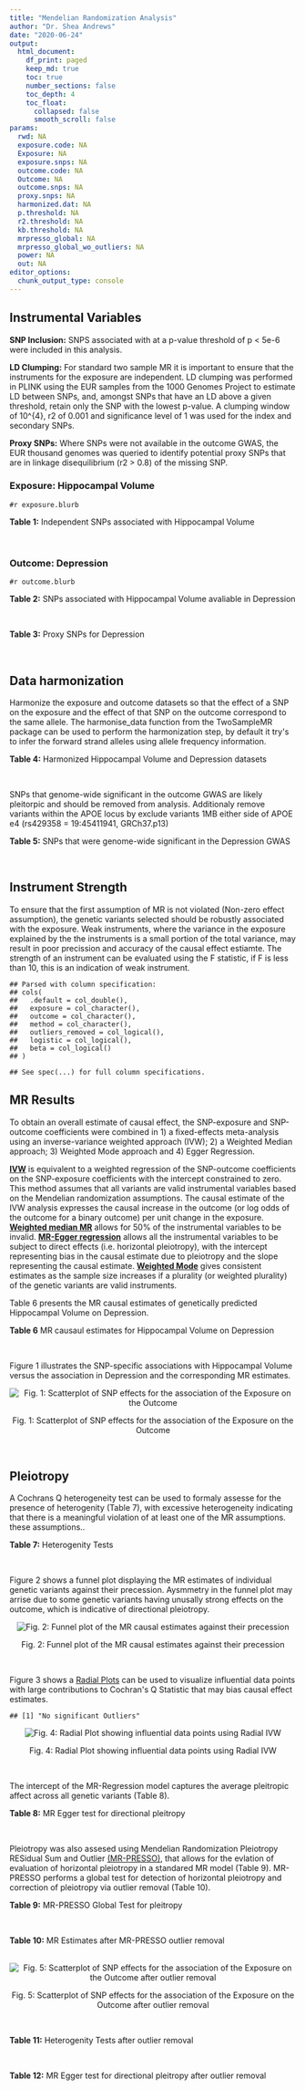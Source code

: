 ```yaml
---
title: "Mendelian Randomization Analysis"
author: "Dr. Shea Andrews"
date: "2020-06-24"
output:
  html_document:
    df_print: paged
    keep_md: true
    toc: true
    number_sections: false
    toc_depth: 4
    toc_float:
      collapsed: false
      smooth_scroll: false
params:
  rwd: NA
  exposure.code: NA
  Exposure: NA
  exposure.snps: NA
  outcome.code: NA
  Outcome: NA
  outcome.snps: NA
  proxy.snps: NA
  harmonized.dat: NA
  p.threshold: NA
  r2.threshold: NA
  kb.threshold: NA
  mrpresso_global: NA
  mrpresso_global_wo_outliers: NA
  power: NA
  out: NA
editor_options:
  chunk_output_type: console
---
```







## Instrumental Variables
**SNP Inclusion:** SNPS associated with at a p-value threshold of p < 5e-6 were included in this analysis.
<br>

**LD Clumping:** For standard two sample MR it is important to ensure that the instruments for the exposure are independent. LD clumping was performed in PLINK using the EUR samples from the 1000 Genomes Project to estimate LD between SNPs, and, amongst SNPs that have an LD above a given threshold, retain only the SNP with the lowest p-value. A clumping window of 10^{4}, r2 of 0.001 and significance level of 1 was used for the index and secondary SNPs.
<br>

**Proxy SNPs:** Where SNPs were not available in the outcome GWAS, the EUR thousand genomes was queried to identify potential proxy SNPs that are in linkage disequilibrium (r2 > 0.8) of the missing SNP.
<br>

### Exposure: Hippocampal Volume
`#r exposure.blurb`
<br>

**Table 1:** Independent SNPs associated with Hippocampal Volume
<div data-pagedtable="false">
  <script data-pagedtable-source type="application/json">
{"columns":[{"label":["SNP"],"name":[1],"type":["chr"],"align":["left"]},{"label":["CHROM"],"name":[2],"type":["dbl"],"align":["right"]},{"label":["POS"],"name":[3],"type":["dbl"],"align":["right"]},{"label":["REF"],"name":[4],"type":["chr"],"align":["left"]},{"label":["ALT"],"name":[5],"type":["chr"],"align":["left"]},{"label":["AF"],"name":[6],"type":["dbl"],"align":["right"]},{"label":["BETA"],"name":[7],"type":["dbl"],"align":["right"]},{"label":["SE"],"name":[8],"type":["dbl"],"align":["right"]},{"label":["Z"],"name":[9],"type":["dbl"],"align":["right"]},{"label":["P"],"name":[10],"type":["dbl"],"align":["right"]},{"label":["N"],"name":[11],"type":["dbl"],"align":["right"]},{"label":["TRAIT"],"name":[12],"type":["chr"],"align":["left"]}],"data":[{"1":"rs10908512","2":"1","3":"153856498","4":"C","5":"T","6":"0.5624","7":"0.04051169","8":"0.008700965","9":"4.656","10":"3.217e-06","11":"26814","12":"Hippocampal_Volume"},{"1":"rs7588305","2":"2","3":"8780959","4":"G","5":"C","6":"0.5308","7":"-0.04002256","8":"0.008681684","9":"-4.610","10":"4.023e-06","11":"26615","12":"Hippocampal_Volume"},{"1":"rs59966106","2":"2","3":"96999086","4":"A","5":"G","6":"0.3114","7":"0.04276760","8":"0.009321611","9":"4.588","10":"4.470e-06","11":"26814","12":"Hippocampal_Volume"},{"1":"rs2268894","2":"2","3":"162856148","4":"C","5":"T","6":"0.5412","7":"-0.05668170","8":"0.008658983","9":"-6.546","10":"5.894e-11","11":"26814","12":"Hippocampal_Volume"},{"1":"rs138012093","2":"4","3":"134506440","4":"G","5":"A","6":"0.0173","7":"-0.16180284","8":"0.033576021","9":"-4.819","10":"1.445e-06","11":"26065","12":"Hippocampal_Volume"},{"1":"rs144578582","2":"4","3":"155539564","4":"G","5":"A","6":"0.0068","7":"-0.36225028","8":"0.074659992","9":"-4.852","10":"1.221e-06","11":"13258","12":"Hippocampal_Volume"},{"1":"rs6552737","2":"4","3":"184955461","4":"T","5":"A","6":"0.4152","7":"-0.04324518","8":"0.008759404","9":"-4.937","10":"7.922e-07","11":"26814","12":"Hippocampal_Volume"},{"1":"rs2289881","2":"5","3":"66084260","4":"G","5":"T","6":"0.3544","7":"-0.05014690","8":"0.009022472","9":"-5.558","10":"2.728e-08","11":"26814","12":"Hippocampal_Volume"},{"1":"rs148054686","2":"5","3":"94459128","4":"G","5":"A","6":"0.0124","7":"-0.21659175","8":"0.047064699","9":"-4.602","10":"4.184e-06","11":"18411","12":"Hippocampal_Volume"},{"1":"rs10041542","2":"5","3":"167832067","4":"T","5":"C","6":"0.2452","7":"-0.04686000","8":"0.010070917","9":"-4.653","10":"3.273e-06","11":"26615","12":"Hippocampal_Volume"},{"1":"rs17172044","2":"7","3":"42397586","4":"A","5":"C","6":"0.0775","7":"-0.07408290","8":"0.016143574","9":"-4.589","10":"4.464e-06","11":"26814","12":"Hippocampal_Volume"},{"1":"rs2346440","2":"7","3":"133685512","4":"G","5":"C","6":"0.4591","7":"0.04059843","8":"0.008661921","9":"4.687","10":"2.767e-06","11":"26814","12":"Hippocampal_Volume"},{"1":"rs11979341","2":"7","3":"155797978","4":"C","5":"G","6":"0.3163","7":"0.06558170","8":"0.009708611","9":"6.755","10":"1.424e-11","11":"24484","12":"Hippocampal_Volume"},{"1":"rs11993215","2":"8","3":"28055926","4":"A","5":"T","6":"0.9102","7":"0.06998320","8":"0.015193929","9":"4.606","10":"4.108e-06","11":"26477","12":"Hippocampal_Volume"},{"1":"rs113835443","2":"8","3":"144717251","4":"C","5":"T","6":"0.0904","7":"0.07553081","8":"0.016197900","9":"4.663","10":"3.118e-06","11":"23154","12":"Hippocampal_Volume"},{"1":"rs62583528","2":"9","3":"106929593","4":"G","5":"A","6":"0.1951","7":"0.05622208","8":"0.010891531","9":"5.162","10":"2.447e-07","11":"26814","12":"Hippocampal_Volume"},{"1":"rs7020341","2":"9","3":"119247974","4":"G","5":"C","6":"0.3590","7":"0.05989482","8":"0.009013518","9":"6.645","10":"3.035e-11","11":"26700","12":"Hippocampal_Volume"},{"1":"rs11245365","2":"10","3":"126482389","4":"G","5":"A","6":"0.5648","7":"-0.04474128","8":"0.008786582","9":"-5.092","10":"3.547e-07","11":"26322","12":"Hippocampal_Volume"},{"1":"rs12802656","2":"11","3":"16534415","4":"A","5":"C","6":"0.4696","7":"-0.03979580","8":"0.008681459","9":"-4.584","10":"4.560e-06","11":"26614","12":"Hippocampal_Volume"},{"1":"rs659065","2":"12","3":"4008887","4":"C","5":"G","6":"0.1413","7":"-0.06743310","8":"0.012611389","9":"-5.347","10":"8.931e-08","11":"25881","12":"Hippocampal_Volume"},{"1":"rs61921502","2":"12","3":"65832468","4":"T","5":"G","6":"0.1534","7":"-0.10788400","8":"0.011964511","9":"-9.017","10":"1.941e-19","11":"26814","12":"Hippocampal_Volume"},{"1":"rs79522035","2":"12","3":"72956782","4":"C","5":"T","6":"0.0419","7":"0.09939183","8":"0.021592837","9":"4.603","10":"4.164e-06","11":"26692","12":"Hippocampal_Volume"},{"1":"rs77956314","2":"12","3":"117323367","4":"T","5":"C","6":"0.0840","7":"0.16185400","8":"0.015536016","9":"10.418","10":"2.055e-25","11":"26814","12":"Hippocampal_Volume"},{"1":"rs143933797","2":"17","3":"78252238","4":"G","5":"A","6":"0.0166","7":"0.22638451","8":"0.047143797","9":"4.802","10":"1.571e-06","11":"13758","12":"Hippocampal_Volume"},{"1":"rs79727675","2":"18","3":"11653053","4":"C","5":"A","6":"0.0472","7":"-0.13610794","8":"0.027913852","9":"-4.876","10":"1.082e-06","11":"14245","12":"Hippocampal_Volume"},{"1":"rs429358","2":"19","3":"45411941","4":"T","5":"C","6":"0.1537","7":"-0.06342470","8":"0.012519680","9":"-5.066","10":"4.067e-07","11":"24498","12":"Hippocampal_Volume"},{"1":"rs6060504","2":"20","3":"34197619","4":"T","5":"C","6":"0.1624","7":"0.06315530","8":"0.011701919","9":"5.397","10":"6.762e-08","11":"26814","12":"Hippocampal_Volume"},{"1":"rs5753220","2":"22","3":"30986350","4":"T","5":"C","6":"0.2497","7":"-0.04931970","8":"0.010038609","9":"-4.913","10":"8.988e-07","11":"26459","12":"Hippocampal_Volume"}],"options":{"columns":{"min":{},"max":[10]},"rows":{"min":[10],"max":[10]},"pages":{}}}
  </script>
</div>
<br>

### Outcome: Depression
`#r outcome.blurb`
<br>

**Table 2:** SNPs associated with Hippocampal Volume avaliable in Depression
<div data-pagedtable="false">
  <script data-pagedtable-source type="application/json">
{"columns":[{"label":["SNP"],"name":[1],"type":["chr"],"align":["left"]},{"label":["CHROM"],"name":[2],"type":["dbl"],"align":["right"]},{"label":["POS"],"name":[3],"type":["dbl"],"align":["right"]},{"label":["REF"],"name":[4],"type":["chr"],"align":["left"]},{"label":["ALT"],"name":[5],"type":["chr"],"align":["left"]},{"label":["AF"],"name":[6],"type":["dbl"],"align":["right"]},{"label":["BETA"],"name":[7],"type":["dbl"],"align":["right"]},{"label":["SE"],"name":[8],"type":["dbl"],"align":["right"]},{"label":["Z"],"name":[9],"type":["dbl"],"align":["right"]},{"label":["P"],"name":[10],"type":["dbl"],"align":["right"]},{"label":["N"],"name":[11],"type":["dbl"],"align":["right"]},{"label":["TRAIT"],"name":[12],"type":["chr"],"align":["left"]}],"data":[{"1":"rs10908512","2":"1","3":"153856498","4":"C","5":"T","6":"0.5622","7":"0.0029","8":"0.0035","9":"0.82857143","10":"0.41090","11":"807553","12":"Depression"},{"1":"rs7588305","2":"2","3":"8780959","4":"G","5":"C","6":"0.5432","7":"0.0071","8":"0.0036","9":"1.97222222","10":"0.05032","11":"807553","12":"Depression"},{"1":"rs59966106","2":"2","3":"96999086","4":"A","5":"G","6":"0.3240","7":"0.0094","8":"0.0037","9":"2.54054000","10":"0.01170","11":"807553","12":"Depression"},{"1":"rs2268894","2":"2","3":"162856148","4":"C","5":"T","6":"0.5324","7":"0.0077","8":"0.0035","9":"2.20000000","10":"0.02902","11":"807553","12":"Depression"},{"1":"rs138012093","2":"4","3":"134506440","4":"G","5":"A","6":"0.0157","7":"0.0160","8":"0.0150","9":"1.06666667","10":"0.28660","11":"807553","12":"Depression"},{"1":"rs144578582","2":"4","3":"155539564","4":"G","5":"A","6":"0.0078","7":"0.0003","8":"0.0223","9":"0.01345291","10":"0.98930","11":"807553","12":"Depression"},{"1":"rs6552737","2":"4","3":"184955461","4":"T","5":"A","6":"0.4264","7":"-0.0026","8":"0.0036","9":"-0.72222222","10":"0.47350","11":"807553","12":"Depression"},{"1":"rs2289881","2":"5","3":"66084260","4":"G","5":"T","6":"0.3535","7":"0.0053","8":"0.0037","9":"1.43243243","10":"0.15520","11":"807553","12":"Depression"},{"1":"rs148054686","2":"5","3":"94459128","4":"G","5":"A","6":"0.0124","7":"0.0239","8":"0.0180","9":"1.32777778","10":"0.18520","11":"807553","12":"Depression"},{"1":"rs10041542","2":"5","3":"167832067","4":"T","5":"C","6":"0.2467","7":"0.0010","8":"0.0041","9":"0.24390200","10":"0.80870","11":"807553","12":"Depression"},{"1":"rs17172044","2":"7","3":"42397586","4":"A","5":"C","6":"0.0710","7":"-0.0030","8":"0.0069","9":"-0.43478300","10":"0.66150","11":"807553","12":"Depression"},{"1":"rs2346440","2":"7","3":"133685512","4":"G","5":"C","6":"0.4575","7":"-0.0038","8":"0.0035","9":"-1.08571429","10":"0.28130","11":"807553","12":"Depression"},{"1":"rs11979341","2":"7","3":"155797978","4":"C","5":"G","6":"0.3087","7":"0.0001","8":"0.0040","9":"0.02500000","10":"0.98020","11":"807553","12":"Depression"},{"1":"rs11993215","2":"NA","3":"NA","4":"NA","5":"NA","6":"NA","7":"NA","8":"NA","9":"NA","10":"NA","11":"NA","12":"NA"},{"1":"rs113835443","2":"8","3":"144717251","4":"C","5":"T","6":"0.1033","7":"0.0063","8":"0.0060","9":"1.05000000","10":"0.29740","11":"807553","12":"Depression"},{"1":"rs62583528","2":"9","3":"106929593","4":"G","5":"A","6":"0.2128","7":"0.0057","8":"0.0043","9":"1.32558140","10":"0.18830","11":"807553","12":"Depression"},{"1":"rs7020341","2":"9","3":"119247974","4":"G","5":"C","6":"0.3574","7":"0.0004","8":"0.0037","9":"0.10810811","10":"0.91460","11":"807553","12":"Depression"},{"1":"rs11245365","2":"10","3":"126482389","4":"G","5":"A","6":"0.5723","7":"0.0051","8":"0.0035","9":"1.45714286","10":"0.14820","11":"807553","12":"Depression"},{"1":"rs12802656","2":"11","3":"16534415","4":"A","5":"C","6":"0.4772","7":"0.0028","8":"0.0035","9":"0.80000000","10":"0.42720","11":"807553","12":"Depression"},{"1":"rs659065","2":"12","3":"4008887","4":"C","5":"G","6":"0.1452","7":"-0.0012","8":"0.0050","9":"-0.24000000","10":"0.81170","11":"807553","12":"Depression"},{"1":"rs61921502","2":"12","3":"65832468","4":"T","5":"G","6":"0.1619","7":"0.0061","8":"0.0049","9":"1.24490000","10":"0.21670","11":"807553","12":"Depression"},{"1":"rs79522035","2":"12","3":"72956782","4":"C","5":"T","6":"0.0392","7":"-0.0054","8":"0.0093","9":"-0.58064516","10":"0.56020","11":"807553","12":"Depression"},{"1":"rs77956314","2":"12","3":"117323367","4":"T","5":"C","6":"0.0826","7":"-0.0058","8":"0.0064","9":"-0.90625000","10":"0.36850","11":"807553","12":"Depression"},{"1":"rs143933797","2":"17","3":"78252238","4":"G","5":"A","6":"0.0284","7":"0.0136","8":"0.0113","9":"1.20353982","10":"0.22820","11":"807553","12":"Depression"},{"1":"rs79727675","2":"18","3":"11653053","4":"C","5":"A","6":"0.0510","7":"0.0103","8":"0.0082","9":"1.25609756","10":"0.20700","11":"807553","12":"Depression"},{"1":"rs429358","2":"19","3":"45411941","4":"T","5":"C","6":"0.1477","7":"0.0029","8":"0.0050","9":"0.58000000","10":"0.56490","11":"807553","12":"Depression"},{"1":"rs6060504","2":"20","3":"34197619","4":"T","5":"C","6":"0.1511","7":"0.0061","8":"0.0049","9":"1.24490000","10":"0.21670","11":"807553","12":"Depression"},{"1":"rs5753220","2":"22","3":"30986350","4":"T","5":"C","6":"0.2627","7":"0.0052","8":"0.0040","9":"1.30000000","10":"0.19700","11":"807553","12":"Depression"}],"options":{"columns":{"min":{},"max":[10]},"rows":{"min":[10],"max":[10]},"pages":{}}}
  </script>
</div>
<br>

**Table 3:** Proxy SNPs for Depression
<div data-pagedtable="false">
  <script data-pagedtable-source type="application/json">
{"columns":[{"label":["proxy.outcome"],"name":[1],"type":["lgl"],"align":["right"]},{"label":["target_snp"],"name":[2],"type":["chr"],"align":["left"]},{"label":["proxy_snp"],"name":[3],"type":["lgl"],"align":["right"]},{"label":["ld.r2"],"name":[4],"type":["lgl"],"align":["right"]},{"label":["Dprime"],"name":[5],"type":["lgl"],"align":["right"]},{"label":["ref.proxy"],"name":[6],"type":["lgl"],"align":["right"]},{"label":["alt.proxy"],"name":[7],"type":["lgl"],"align":["right"]},{"label":["CHROM"],"name":[8],"type":["lgl"],"align":["right"]},{"label":["POS"],"name":[9],"type":["lgl"],"align":["right"]},{"label":["ALT.proxy"],"name":[10],"type":["lgl"],"align":["right"]},{"label":["REF.proxy"],"name":[11],"type":["lgl"],"align":["right"]},{"label":["AF"],"name":[12],"type":["lgl"],"align":["right"]},{"label":["BETA"],"name":[13],"type":["lgl"],"align":["right"]},{"label":["SE"],"name":[14],"type":["lgl"],"align":["right"]},{"label":["P"],"name":[15],"type":["lgl"],"align":["right"]},{"label":["N"],"name":[16],"type":["lgl"],"align":["right"]},{"label":["ref"],"name":[17],"type":["lgl"],"align":["right"]},{"label":["alt"],"name":[18],"type":["lgl"],"align":["right"]},{"label":["ALT"],"name":[19],"type":["lgl"],"align":["right"]},{"label":["REF"],"name":[20],"type":["lgl"],"align":["right"]},{"label":["PHASE"],"name":[21],"type":["lgl"],"align":["right"]}],"data":[{"1":"NA","2":"rs11993215","3":"NA","4":"NA","5":"NA","6":"NA","7":"NA","8":"NA","9":"NA","10":"NA","11":"NA","12":"NA","13":"NA","14":"NA","15":"NA","16":"NA","17":"NA","18":"NA","19":"NA","20":"NA","21":"NA"}],"options":{"columns":{"min":{},"max":[10]},"rows":{"min":[10],"max":[10]},"pages":{}}}
  </script>
</div>
<br>

## Data harmonization
Harmonize the exposure and outcome datasets so that the effect of a SNP on the exposure and the effect of that SNP on the outcome correspond to the same allele. The harmonise_data function from the TwoSampleMR package can be used to perform the harmonization step, by default it try's to infer the forward strand alleles using allele frequency information.
<br>

**Table 4:** Harmonized Hippocampal Volume and Depression datasets
<div data-pagedtable="false">
  <script data-pagedtable-source type="application/json">
{"columns":[{"label":["SNP"],"name":[1],"type":["chr"],"align":["left"]},{"label":["effect_allele.exposure"],"name":[2],"type":["chr"],"align":["left"]},{"label":["other_allele.exposure"],"name":[3],"type":["chr"],"align":["left"]},{"label":["effect_allele.outcome"],"name":[4],"type":["chr"],"align":["left"]},{"label":["other_allele.outcome"],"name":[5],"type":["chr"],"align":["left"]},{"label":["beta.exposure"],"name":[6],"type":["dbl"],"align":["right"]},{"label":["beta.outcome"],"name":[7],"type":["dbl"],"align":["right"]},{"label":["eaf.exposure"],"name":[8],"type":["dbl"],"align":["right"]},{"label":["eaf.outcome"],"name":[9],"type":["dbl"],"align":["right"]},{"label":["remove"],"name":[10],"type":["lgl"],"align":["right"]},{"label":["palindromic"],"name":[11],"type":["lgl"],"align":["right"]},{"label":["ambiguous"],"name":[12],"type":["lgl"],"align":["right"]},{"label":["id.outcome"],"name":[13],"type":["chr"],"align":["left"]},{"label":["chr.outcome"],"name":[14],"type":["dbl"],"align":["right"]},{"label":["pos.outcome"],"name":[15],"type":["dbl"],"align":["right"]},{"label":["se.outcome"],"name":[16],"type":["dbl"],"align":["right"]},{"label":["z.outcome"],"name":[17],"type":["dbl"],"align":["right"]},{"label":["pval.outcome"],"name":[18],"type":["dbl"],"align":["right"]},{"label":["samplesize.outcome"],"name":[19],"type":["dbl"],"align":["right"]},{"label":["outcome"],"name":[20],"type":["chr"],"align":["left"]},{"label":["mr_keep.outcome"],"name":[21],"type":["lgl"],"align":["right"]},{"label":["pval_origin.outcome"],"name":[22],"type":["chr"],"align":["left"]},{"label":["chr.exposure"],"name":[23],"type":["dbl"],"align":["right"]},{"label":["pos.exposure"],"name":[24],"type":["dbl"],"align":["right"]},{"label":["se.exposure"],"name":[25],"type":["dbl"],"align":["right"]},{"label":["z.exposure"],"name":[26],"type":["dbl"],"align":["right"]},{"label":["pval.exposure"],"name":[27],"type":["dbl"],"align":["right"]},{"label":["samplesize.exposure"],"name":[28],"type":["dbl"],"align":["right"]},{"label":["exposure"],"name":[29],"type":["chr"],"align":["left"]},{"label":["mr_keep.exposure"],"name":[30],"type":["lgl"],"align":["right"]},{"label":["pval_origin.exposure"],"name":[31],"type":["chr"],"align":["left"]},{"label":["id.exposure"],"name":[32],"type":["chr"],"align":["left"]},{"label":["action"],"name":[33],"type":["dbl"],"align":["right"]},{"label":["mr_keep"],"name":[34],"type":["lgl"],"align":["right"]},{"label":["pleitropy_keep"],"name":[35],"type":["lgl"],"align":["right"]},{"label":["pt"],"name":[36],"type":["dbl"],"align":["right"]},{"label":["mrpresso_RSSobs"],"name":[37],"type":["lgl"],"align":["right"]},{"label":["mrpresso_pval"],"name":[38],"type":["lgl"],"align":["right"]},{"label":["mrpresso_keep"],"name":[39],"type":["lgl"],"align":["right"]}],"data":[{"1":"rs10041542","2":"C","3":"T","4":"C","5":"T","6":"-0.04686000","7":"0.0010","8":"0.2452","9":"0.2467","10":"FALSE","11":"FALSE","12":"FALSE","13":"BwXLJj","14":"5","15":"167832067","16":"0.0041","17":"0.24390200","18":"0.80870","19":"807553","20":"Howard2019dep23andMe","21":"TRUE","22":"reported","23":"5","24":"167832067","25":"0.010070917","26":"-4.653","27":"3.273e-06","28":"26615","29":"Hilbar2017hipv","30":"TRUE","31":"reported","32":"Vb4uR6","33":"2","34":"TRUE","35":"TRUE","36":"5e-06","37":"NA","38":"NA","39":"TRUE"},{"1":"rs10908512","2":"T","3":"C","4":"T","5":"C","6":"0.04051169","7":"0.0029","8":"0.5624","9":"0.5622","10":"FALSE","11":"FALSE","12":"FALSE","13":"BwXLJj","14":"1","15":"153856498","16":"0.0035","17":"0.82857143","18":"0.41090","19":"807553","20":"Howard2019dep23andMe","21":"TRUE","22":"reported","23":"1","24":"153856498","25":"0.008700965","26":"4.656","27":"3.217e-06","28":"26814","29":"Hilbar2017hipv","30":"TRUE","31":"reported","32":"Vb4uR6","33":"2","34":"TRUE","35":"TRUE","36":"5e-06","37":"NA","38":"NA","39":"TRUE"},{"1":"rs11245365","2":"A","3":"G","4":"A","5":"G","6":"-0.04474128","7":"0.0051","8":"0.5648","9":"0.5723","10":"FALSE","11":"FALSE","12":"FALSE","13":"BwXLJj","14":"10","15":"126482389","16":"0.0035","17":"1.45714286","18":"0.14820","19":"807553","20":"Howard2019dep23andMe","21":"TRUE","22":"reported","23":"10","24":"126482389","25":"0.008786582","26":"-5.092","27":"3.547e-07","28":"26322","29":"Hilbar2017hipv","30":"TRUE","31":"reported","32":"Vb4uR6","33":"2","34":"TRUE","35":"TRUE","36":"5e-06","37":"NA","38":"NA","39":"TRUE"},{"1":"rs113835443","2":"T","3":"C","4":"T","5":"C","6":"0.07553081","7":"0.0063","8":"0.0904","9":"0.1033","10":"FALSE","11":"FALSE","12":"FALSE","13":"BwXLJj","14":"8","15":"144717251","16":"0.0060","17":"1.05000000","18":"0.29740","19":"807553","20":"Howard2019dep23andMe","21":"TRUE","22":"reported","23":"8","24":"144717251","25":"0.016197900","26":"4.663","27":"3.118e-06","28":"23154","29":"Hilbar2017hipv","30":"TRUE","31":"reported","32":"Vb4uR6","33":"2","34":"TRUE","35":"TRUE","36":"5e-06","37":"NA","38":"NA","39":"TRUE"},{"1":"rs11979341","2":"G","3":"C","4":"G","5":"C","6":"0.06558170","7":"0.0001","8":"0.3163","9":"0.3087","10":"FALSE","11":"TRUE","12":"FALSE","13":"BwXLJj","14":"7","15":"155797978","16":"0.0040","17":"0.02500000","18":"0.98020","19":"807553","20":"Howard2019dep23andMe","21":"TRUE","22":"reported","23":"7","24":"155797978","25":"0.009708611","26":"6.755","27":"1.424e-11","28":"24484","29":"Hilbar2017hipv","30":"TRUE","31":"reported","32":"Vb4uR6","33":"2","34":"TRUE","35":"TRUE","36":"5e-06","37":"NA","38":"NA","39":"TRUE"},{"1":"rs12802656","2":"C","3":"A","4":"C","5":"A","6":"-0.03979580","7":"0.0028","8":"0.4696","9":"0.4772","10":"FALSE","11":"FALSE","12":"FALSE","13":"BwXLJj","14":"11","15":"16534415","16":"0.0035","17":"0.80000000","18":"0.42720","19":"807553","20":"Howard2019dep23andMe","21":"TRUE","22":"reported","23":"11","24":"16534415","25":"0.008681459","26":"-4.584","27":"4.560e-06","28":"26614","29":"Hilbar2017hipv","30":"TRUE","31":"reported","32":"Vb4uR6","33":"2","34":"TRUE","35":"TRUE","36":"5e-06","37":"NA","38":"NA","39":"TRUE"},{"1":"rs138012093","2":"A","3":"G","4":"A","5":"G","6":"-0.16180284","7":"0.0160","8":"0.0173","9":"0.0157","10":"FALSE","11":"FALSE","12":"FALSE","13":"BwXLJj","14":"4","15":"134506440","16":"0.0150","17":"1.06666667","18":"0.28660","19":"807553","20":"Howard2019dep23andMe","21":"TRUE","22":"reported","23":"4","24":"134506440","25":"0.033576021","26":"-4.819","27":"1.445e-06","28":"26065","29":"Hilbar2017hipv","30":"TRUE","31":"reported","32":"Vb4uR6","33":"2","34":"TRUE","35":"TRUE","36":"5e-06","37":"NA","38":"NA","39":"TRUE"},{"1":"rs143933797","2":"A","3":"G","4":"A","5":"G","6":"0.22638451","7":"0.0136","8":"0.0166","9":"0.0284","10":"FALSE","11":"FALSE","12":"FALSE","13":"BwXLJj","14":"17","15":"78252238","16":"0.0113","17":"1.20353982","18":"0.22820","19":"807553","20":"Howard2019dep23andMe","21":"TRUE","22":"reported","23":"17","24":"78252238","25":"0.047143797","26":"4.802","27":"1.571e-06","28":"13758","29":"Hilbar2017hipv","30":"TRUE","31":"reported","32":"Vb4uR6","33":"2","34":"TRUE","35":"TRUE","36":"5e-06","37":"NA","38":"NA","39":"TRUE"},{"1":"rs144578582","2":"A","3":"G","4":"A","5":"G","6":"-0.36225028","7":"0.0003","8":"0.0068","9":"0.0078","10":"FALSE","11":"FALSE","12":"FALSE","13":"BwXLJj","14":"4","15":"155539564","16":"0.0223","17":"0.01345291","18":"0.98930","19":"807553","20":"Howard2019dep23andMe","21":"TRUE","22":"reported","23":"4","24":"155539564","25":"0.074659992","26":"-4.852","27":"1.221e-06","28":"13258","29":"Hilbar2017hipv","30":"TRUE","31":"reported","32":"Vb4uR6","33":"2","34":"TRUE","35":"TRUE","36":"5e-06","37":"NA","38":"NA","39":"TRUE"},{"1":"rs148054686","2":"A","3":"G","4":"A","5":"G","6":"-0.21659175","7":"0.0239","8":"0.0124","9":"0.0124","10":"FALSE","11":"FALSE","12":"FALSE","13":"BwXLJj","14":"5","15":"94459128","16":"0.0180","17":"1.32777778","18":"0.18520","19":"807553","20":"Howard2019dep23andMe","21":"TRUE","22":"reported","23":"5","24":"94459128","25":"0.047064699","26":"-4.602","27":"4.184e-06","28":"18411","29":"Hilbar2017hipv","30":"TRUE","31":"reported","32":"Vb4uR6","33":"2","34":"TRUE","35":"TRUE","36":"5e-06","37":"NA","38":"NA","39":"TRUE"},{"1":"rs17172044","2":"C","3":"A","4":"C","5":"A","6":"-0.07408290","7":"-0.0030","8":"0.0775","9":"0.0710","10":"FALSE","11":"FALSE","12":"FALSE","13":"BwXLJj","14":"7","15":"42397586","16":"0.0069","17":"-0.43478300","18":"0.66150","19":"807553","20":"Howard2019dep23andMe","21":"TRUE","22":"reported","23":"7","24":"42397586","25":"0.016143574","26":"-4.589","27":"4.464e-06","28":"26814","29":"Hilbar2017hipv","30":"TRUE","31":"reported","32":"Vb4uR6","33":"2","34":"TRUE","35":"TRUE","36":"5e-06","37":"NA","38":"NA","39":"TRUE"},{"1":"rs2268894","2":"T","3":"C","4":"T","5":"C","6":"-0.05668170","7":"0.0077","8":"0.5412","9":"0.5324","10":"FALSE","11":"FALSE","12":"FALSE","13":"BwXLJj","14":"2","15":"162856148","16":"0.0035","17":"2.20000000","18":"0.02902","19":"807553","20":"Howard2019dep23andMe","21":"TRUE","22":"reported","23":"2","24":"162856148","25":"0.008658983","26":"-6.546","27":"5.894e-11","28":"26814","29":"Hilbar2017hipv","30":"TRUE","31":"reported","32":"Vb4uR6","33":"2","34":"TRUE","35":"TRUE","36":"5e-06","37":"NA","38":"NA","39":"TRUE"},{"1":"rs2289881","2":"T","3":"G","4":"T","5":"G","6":"-0.05014690","7":"0.0053","8":"0.3544","9":"0.3535","10":"FALSE","11":"FALSE","12":"FALSE","13":"BwXLJj","14":"5","15":"66084260","16":"0.0037","17":"1.43243243","18":"0.15520","19":"807553","20":"Howard2019dep23andMe","21":"TRUE","22":"reported","23":"5","24":"66084260","25":"0.009022472","26":"-5.558","27":"2.728e-08","28":"26814","29":"Hilbar2017hipv","30":"TRUE","31":"reported","32":"Vb4uR6","33":"2","34":"TRUE","35":"TRUE","36":"5e-06","37":"NA","38":"NA","39":"TRUE"},{"1":"rs2346440","2":"C","3":"G","4":"C","5":"G","6":"0.04059843","7":"-0.0038","8":"0.4591","9":"0.4575","10":"FALSE","11":"TRUE","12":"TRUE","13":"BwXLJj","14":"7","15":"133685512","16":"0.0035","17":"-1.08571429","18":"0.28130","19":"807553","20":"Howard2019dep23andMe","21":"TRUE","22":"reported","23":"7","24":"133685512","25":"0.008661921","26":"4.687","27":"2.767e-06","28":"26814","29":"Hilbar2017hipv","30":"TRUE","31":"reported","32":"Vb4uR6","33":"2","34":"FALSE","35":"TRUE","36":"5e-06","37":"NA","38":"NA","39":"NA"},{"1":"rs429358","2":"C","3":"T","4":"C","5":"T","6":"-0.06342470","7":"0.0029","8":"0.1537","9":"0.1477","10":"FALSE","11":"FALSE","12":"FALSE","13":"BwXLJj","14":"19","15":"45411941","16":"0.0050","17":"0.58000000","18":"0.56490","19":"807553","20":"Howard2019dep23andMe","21":"TRUE","22":"reported","23":"19","24":"45411941","25":"0.012519680","26":"-5.066","27":"4.067e-07","28":"24498","29":"Hilbar2017hipv","30":"TRUE","31":"reported","32":"Vb4uR6","33":"2","34":"TRUE","35":"FALSE","36":"5e-06","37":"NA","38":"NA","39":"TRUE"},{"1":"rs5753220","2":"C","3":"T","4":"C","5":"T","6":"-0.04931970","7":"0.0052","8":"0.2497","9":"0.2627","10":"FALSE","11":"FALSE","12":"FALSE","13":"BwXLJj","14":"22","15":"30986350","16":"0.0040","17":"1.30000000","18":"0.19700","19":"807553","20":"Howard2019dep23andMe","21":"TRUE","22":"reported","23":"22","24":"30986350","25":"0.010038609","26":"-4.913","27":"8.988e-07","28":"26459","29":"Hilbar2017hipv","30":"TRUE","31":"reported","32":"Vb4uR6","33":"2","34":"TRUE","35":"TRUE","36":"5e-06","37":"NA","38":"NA","39":"TRUE"},{"1":"rs59966106","2":"G","3":"A","4":"G","5":"A","6":"0.04276760","7":"0.0094","8":"0.3114","9":"0.3240","10":"FALSE","11":"FALSE","12":"FALSE","13":"BwXLJj","14":"2","15":"96999086","16":"0.0037","17":"2.54054000","18":"0.01170","19":"807553","20":"Howard2019dep23andMe","21":"TRUE","22":"reported","23":"2","24":"96999086","25":"0.009321611","26":"4.588","27":"4.470e-06","28":"26814","29":"Hilbar2017hipv","30":"TRUE","31":"reported","32":"Vb4uR6","33":"2","34":"TRUE","35":"TRUE","36":"5e-06","37":"NA","38":"NA","39":"TRUE"},{"1":"rs6060504","2":"C","3":"T","4":"C","5":"T","6":"0.06315530","7":"0.0061","8":"0.1624","9":"0.1511","10":"FALSE","11":"FALSE","12":"FALSE","13":"BwXLJj","14":"20","15":"34197619","16":"0.0049","17":"1.24490000","18":"0.21670","19":"807553","20":"Howard2019dep23andMe","21":"TRUE","22":"reported","23":"20","24":"34197619","25":"0.011701919","26":"5.397","27":"6.762e-08","28":"26814","29":"Hilbar2017hipv","30":"TRUE","31":"reported","32":"Vb4uR6","33":"2","34":"TRUE","35":"TRUE","36":"5e-06","37":"NA","38":"NA","39":"TRUE"},{"1":"rs61921502","2":"G","3":"T","4":"G","5":"T","6":"-0.10788400","7":"0.0061","8":"0.1534","9":"0.1619","10":"FALSE","11":"FALSE","12":"FALSE","13":"BwXLJj","14":"12","15":"65832468","16":"0.0049","17":"1.24490000","18":"0.21670","19":"807553","20":"Howard2019dep23andMe","21":"TRUE","22":"reported","23":"12","24":"65832468","25":"0.011964511","26":"-9.017","27":"1.941e-19","28":"26814","29":"Hilbar2017hipv","30":"TRUE","31":"reported","32":"Vb4uR6","33":"2","34":"TRUE","35":"TRUE","36":"5e-06","37":"NA","38":"NA","39":"TRUE"},{"1":"rs62583528","2":"A","3":"G","4":"A","5":"G","6":"0.05622208","7":"0.0057","8":"0.1951","9":"0.2128","10":"FALSE","11":"FALSE","12":"FALSE","13":"BwXLJj","14":"9","15":"106929593","16":"0.0043","17":"1.32558140","18":"0.18830","19":"807553","20":"Howard2019dep23andMe","21":"TRUE","22":"reported","23":"9","24":"106929593","25":"0.010891531","26":"5.162","27":"2.447e-07","28":"26814","29":"Hilbar2017hipv","30":"TRUE","31":"reported","32":"Vb4uR6","33":"2","34":"TRUE","35":"TRUE","36":"5e-06","37":"NA","38":"NA","39":"TRUE"},{"1":"rs6552737","2":"A","3":"T","4":"A","5":"T","6":"-0.04324518","7":"-0.0026","8":"0.4152","9":"0.4264","10":"FALSE","11":"TRUE","12":"TRUE","13":"BwXLJj","14":"4","15":"184955461","16":"0.0036","17":"-0.72222222","18":"0.47350","19":"807553","20":"Howard2019dep23andMe","21":"TRUE","22":"reported","23":"4","24":"184955461","25":"0.008759404","26":"-4.937","27":"7.922e-07","28":"26814","29":"Hilbar2017hipv","30":"TRUE","31":"reported","32":"Vb4uR6","33":"2","34":"FALSE","35":"TRUE","36":"5e-06","37":"NA","38":"NA","39":"NA"},{"1":"rs659065","2":"G","3":"C","4":"G","5":"C","6":"-0.06743310","7":"-0.0012","8":"0.1413","9":"0.1452","10":"FALSE","11":"TRUE","12":"FALSE","13":"BwXLJj","14":"12","15":"4008887","16":"0.0050","17":"-0.24000000","18":"0.81170","19":"807553","20":"Howard2019dep23andMe","21":"TRUE","22":"reported","23":"12","24":"4008887","25":"0.012611389","26":"-5.347","27":"8.931e-08","28":"25881","29":"Hilbar2017hipv","30":"TRUE","31":"reported","32":"Vb4uR6","33":"2","34":"TRUE","35":"TRUE","36":"5e-06","37":"NA","38":"NA","39":"TRUE"},{"1":"rs7020341","2":"C","3":"G","4":"C","5":"G","6":"0.05989482","7":"0.0004","8":"0.3590","9":"0.3574","10":"FALSE","11":"TRUE","12":"FALSE","13":"BwXLJj","14":"9","15":"119247974","16":"0.0037","17":"0.10810811","18":"0.91460","19":"807553","20":"Howard2019dep23andMe","21":"TRUE","22":"reported","23":"9","24":"119247974","25":"0.009013518","26":"6.645","27":"3.035e-11","28":"26700","29":"Hilbar2017hipv","30":"TRUE","31":"reported","32":"Vb4uR6","33":"2","34":"TRUE","35":"TRUE","36":"5e-06","37":"NA","38":"NA","39":"TRUE"},{"1":"rs7588305","2":"C","3":"G","4":"C","5":"G","6":"-0.04002256","7":"0.0071","8":"0.5308","9":"0.5432","10":"FALSE","11":"TRUE","12":"TRUE","13":"BwXLJj","14":"2","15":"8780959","16":"0.0036","17":"1.97222222","18":"0.05032","19":"807553","20":"Howard2019dep23andMe","21":"TRUE","22":"reported","23":"2","24":"8780959","25":"0.008681684","26":"-4.610","27":"4.023e-06","28":"26615","29":"Hilbar2017hipv","30":"TRUE","31":"reported","32":"Vb4uR6","33":"2","34":"FALSE","35":"TRUE","36":"5e-06","37":"NA","38":"NA","39":"NA"},{"1":"rs77956314","2":"C","3":"T","4":"C","5":"T","6":"0.16185400","7":"-0.0058","8":"0.0840","9":"0.0826","10":"FALSE","11":"FALSE","12":"FALSE","13":"BwXLJj","14":"12","15":"117323367","16":"0.0064","17":"-0.90625000","18":"0.36850","19":"807553","20":"Howard2019dep23andMe","21":"TRUE","22":"reported","23":"12","24":"117323367","25":"0.015536016","26":"10.418","27":"2.055e-25","28":"26814","29":"Hilbar2017hipv","30":"TRUE","31":"reported","32":"Vb4uR6","33":"2","34":"TRUE","35":"TRUE","36":"5e-06","37":"NA","38":"NA","39":"TRUE"},{"1":"rs79522035","2":"T","3":"C","4":"T","5":"C","6":"0.09939183","7":"-0.0054","8":"0.0419","9":"0.0392","10":"FALSE","11":"FALSE","12":"FALSE","13":"BwXLJj","14":"12","15":"72956782","16":"0.0093","17":"-0.58064516","18":"0.56020","19":"807553","20":"Howard2019dep23andMe","21":"TRUE","22":"reported","23":"12","24":"72956782","25":"0.021592837","26":"4.603","27":"4.164e-06","28":"26692","29":"Hilbar2017hipv","30":"TRUE","31":"reported","32":"Vb4uR6","33":"2","34":"TRUE","35":"TRUE","36":"5e-06","37":"NA","38":"NA","39":"TRUE"},{"1":"rs79727675","2":"A","3":"C","4":"A","5":"C","6":"-0.13610794","7":"0.0103","8":"0.0472","9":"0.0510","10":"FALSE","11":"FALSE","12":"FALSE","13":"BwXLJj","14":"18","15":"11653053","16":"0.0082","17":"1.25609756","18":"0.20700","19":"807553","20":"Howard2019dep23andMe","21":"TRUE","22":"reported","23":"18","24":"11653053","25":"0.027913852","26":"-4.876","27":"1.082e-06","28":"14245","29":"Hilbar2017hipv","30":"TRUE","31":"reported","32":"Vb4uR6","33":"2","34":"TRUE","35":"TRUE","36":"5e-06","37":"NA","38":"NA","39":"TRUE"}],"options":{"columns":{"min":{},"max":[10]},"rows":{"min":[10],"max":[10]},"pages":{}}}
  </script>
</div>
<br>

SNPs that genome-wide significant in the outcome GWAS are likely pleitorpic and should be removed from analysis. Additionaly remove variants within the APOE locus by exclude variants 1MB either side of APOE e4 (rs429358 = 19:45411941, GRCh37.p13)
<br>


**Table 5:** SNPs that were genome-wide significant in the Depression GWAS
<div data-pagedtable="false">
  <script data-pagedtable-source type="application/json">
{"columns":[{"label":["SNP"],"name":[1],"type":["chr"],"align":["left"]},{"label":["chr.outcome"],"name":[2],"type":["dbl"],"align":["right"]},{"label":["pos.outcome"],"name":[3],"type":["dbl"],"align":["right"]},{"label":["pval.exposure"],"name":[4],"type":["dbl"],"align":["right"]},{"label":["pval.outcome"],"name":[5],"type":["dbl"],"align":["right"]}],"data":[{"1":"rs429358","2":"19","3":"45411941","4":"4.067e-07","5":"0.5649"}],"options":{"columns":{"min":{},"max":[10]},"rows":{"min":[10],"max":[10]},"pages":{}}}
  </script>
</div>
<br>


## Instrument Strength
To ensure that the first assumption of MR is not violated (Non-zero effect assumption), the genetic variants selected should be robustly associated with the exposure. Weak instruments, where the variance in the exposure explained by the the instruments is a small portion of the total variance, may result in poor precission and accuracy of the causal effect estiamte. The strength of an instrument can be evaluated using the F statistic, if F is less than 10, this is an indication of weak instrument.


```
## Parsed with column specification:
## cols(
##   .default = col_double(),
##   exposure = col_character(),
##   outcome = col_character(),
##   method = col_character(),
##   outliers_removed = col_logical(),
##   logistic = col_logical(),
##   beta = col_logical()
## )
```

```
## See spec(...) for full column specifications.
```

<div data-pagedtable="false">
  <script data-pagedtable-source type="application/json">
{"columns":[{"label":["outliers_removed"],"name":[1],"type":["lgl"],"align":["right"]},{"label":["pve.exposure"],"name":[2],"type":["dbl"],"align":["right"]},{"label":["F"],"name":[3],"type":["dbl"],"align":["right"]},{"label":["Alpha"],"name":[4],"type":["dbl"],"align":["right"]},{"label":["NCP"],"name":[5],"type":["dbl"],"align":["right"]},{"label":["Power"],"name":[6],"type":["dbl"],"align":["right"]}],"data":[{"1":"FALSE","2":"0.02804462","3":"33.60843","4":"0.05","5":"1.744303","6":"0.2618501"}],"options":{"columns":{"min":{},"max":[10]},"rows":{"min":[10],"max":[10]},"pages":{}}}
  </script>
</div>

##  MR Results
To obtain an overall estimate of causal effect, the SNP-exposure and SNP-outcome coefficients were combined in 1) a fixed-effects meta-analysis using an inverse-variance weighted approach (IVW); 2) a Weighted Median approach; 3) Weighted Mode approach and 4) Egger Regression.


[**IVW**](https://doi.org/10.1002/gepi.21758) is equivalent to a weighted regression of the SNP-outcome coefficients on the SNP-exposure coefficients with the intercept constrained to zero. This method assumes that all variants are valid instrumental variables based on the Mendelian randomization assumptions. The causal estimate of the IVW analysis expresses the causal increase in the outcome (or log odds of the outcome for a binary outcome) per unit change in the exposure. [**Weighted median MR**](https://doi.org/10.1002/gepi.21965) allows for 50% of the instrumental variables to be invalid. [**MR-Egger regression**](https://doi.org/10.1093/ije/dyw220) allows all the instrumental variables to be subject to direct effects (i.e. horizontal pleiotropy), with the intercept representing bias in the causal estimate due to pleiotropy and the slope representing the causal estimate. [**Weighted Mode**](https://doi.org/10.1093/ije/dyx102) gives consistent estimates as the sample size increases if a plurality (or weighted plurality) of the genetic variants are valid instruments.
<br>



Table 6 presents the MR causal estimates of genetically predicted Hippocampal Volume on Depression.
<br>

**Table 6** MR causaul estimates for Hippocampal Volume on Depression
<div data-pagedtable="false">
  <script data-pagedtable-source type="application/json">
{"columns":[{"label":["id.exposure"],"name":[1],"type":["chr"],"align":["left"]},{"label":["id.outcome"],"name":[2],"type":["chr"],"align":["left"]},{"label":["outcome"],"name":[3],"type":["fctr"],"align":["left"]},{"label":["exposure"],"name":[4],"type":["fctr"],"align":["left"]},{"label":["method"],"name":[5],"type":["fctr"],"align":["left"]},{"label":["nsnp"],"name":[6],"type":["int"],"align":["right"]},{"label":["b"],"name":[7],"type":["dbl"],"align":["right"]},{"label":["se"],"name":[8],"type":["dbl"],"align":["right"]},{"label":["pval"],"name":[9],"type":["dbl"],"align":["right"]}],"data":[{"1":"Vb4uR6","2":"BwXLJj","3":"Howard2019dep23andMe","4":"Hilbar2017hipv","5":"Inverse variance weighted (fixed effects)","6":"23","7":"-0.01720574","8":"0.01406792","9":"0.2213117"},{"1":"Vb4uR6","2":"BwXLJj","3":"Howard2019dep23andMe","4":"Hilbar2017hipv","5":"Weighted median","6":"23","7":"-0.02860035","8":"0.02167401","9":"0.1869789"},{"1":"Vb4uR6","2":"BwXLJj","3":"Howard2019dep23andMe","4":"Hilbar2017hipv","5":"Weighted mode","6":"23","7":"-0.03911324","8":"0.03117326","9":"0.2227523"},{"1":"Vb4uR6","2":"BwXLJj","3":"Howard2019dep23andMe","4":"Hilbar2017hipv","5":"MR Egger","6":"23","7":"-0.02853471","8":"0.03585101","9":"0.4349812"}],"options":{"columns":{"min":{},"max":[10]},"rows":{"min":[10],"max":[10]},"pages":{}}}
  </script>
</div>
<br>

Figure 1 illustrates the SNP-specific associations with Hippocampal Volume versus the association in Depression and the corresponding MR estimates.
<br>

<div class="figure" style="text-align: center">
<img src="/sc/arion/projects/LOAD/shea/Projects/MR_ADPhenome/results/MR_ADbidir/Hilbar2017hipv/Howard2019dep23andMe/Hilbar2017hipv_5e-6_Howard2019dep23andMe_MR_Analaysis_files/figure-html/scatter_plot-1.png" alt="Fig. 1: Scatterplot of SNP effects for the association of the Exposure on the Outcome"  />
<p class="caption">Fig. 1: Scatterplot of SNP effects for the association of the Exposure on the Outcome</p>
</div>
<br>


## Pleiotropy
A Cochrans Q heterogeneity test can be used to formaly assesse for the presence of heterogenity (Table 7), with excessive heterogeneity indicating that there is a meaningful violation of at least one of the MR assumptions.
these assumptions..
<br>

**Table 7:** Heterogenity Tests
<div data-pagedtable="false">
  <script data-pagedtable-source type="application/json">
{"columns":[{"label":["id.exposure"],"name":[1],"type":["chr"],"align":["left"]},{"label":["id.outcome"],"name":[2],"type":["chr"],"align":["left"]},{"label":["outcome"],"name":[3],"type":["fctr"],"align":["left"]},{"label":["exposure"],"name":[4],"type":["fctr"],"align":["left"]},{"label":["method"],"name":[5],"type":["fctr"],"align":["left"]},{"label":["Q"],"name":[6],"type":["dbl"],"align":["right"]},{"label":["Q_df"],"name":[7],"type":["dbl"],"align":["right"]},{"label":["Q_pval"],"name":[8],"type":["dbl"],"align":["right"]}],"data":[{"1":"Vb4uR6","2":"BwXLJj","3":"Howard2019dep23andMe","4":"Hilbar2017hipv","5":"MR Egger","6":"30.16928","7":"21","8":"0.08863882"},{"1":"Vb4uR6","2":"BwXLJj","3":"Howard2019dep23andMe","4":"Hilbar2017hipv","5":"Inverse variance weighted","6":"30.35348","7":"22","8":"0.11012294"}],"options":{"columns":{"min":{},"max":[10]},"rows":{"min":[10],"max":[10]},"pages":{}}}
  </script>
</div>
<br>

Figure 2 shows a funnel plot displaying the MR estimates of individual genetic variants against their precession. Aysmmetry in the funnel plot may arrise due to some genetic variants having unusally strong effects on the outcome, which is indicative of directional pleiotropy.
<br>

<div class="figure" style="text-align: center">
<img src="/sc/arion/projects/LOAD/shea/Projects/MR_ADPhenome/results/MR_ADbidir/Hilbar2017hipv/Howard2019dep23andMe/Hilbar2017hipv_5e-6_Howard2019dep23andMe_MR_Analaysis_files/figure-html/funnel_plot-1.png" alt="Fig. 2: Funnel plot of the MR causal estimates against their precession"  />
<p class="caption">Fig. 2: Funnel plot of the MR causal estimates against their precession</p>
</div>
<br>

Figure 3 shows a [Radial Plots](https://github.com/WSpiller/RadialMR) can be used to visualize influential data points with large contributions to Cochran's Q Statistic that may bias causal effect estimates.




```
## [1] "No significant Outliers"
```

<div class="figure" style="text-align: center">
<img src="/sc/arion/projects/LOAD/shea/Projects/MR_ADPhenome/results/MR_ADbidir/Hilbar2017hipv/Howard2019dep23andMe/Hilbar2017hipv_5e-6_Howard2019dep23andMe_MR_Analaysis_files/figure-html/Radial_Plot-1.png" alt="Fig. 4: Radial Plot showing influential data points using Radial IVW"  />
<p class="caption">Fig. 4: Radial Plot showing influential data points using Radial IVW</p>
</div>
<br>

The intercept of the MR-Regression model captures the average pleitropic affect across all genetic variants (Table 8).
<br>

**Table 8:** MR Egger test for directional pleitropy
<div data-pagedtable="false">
  <script data-pagedtable-source type="application/json">
{"columns":[{"label":["id.exposure"],"name":[1],"type":["chr"],"align":["left"]},{"label":["id.outcome"],"name":[2],"type":["chr"],"align":["left"]},{"label":["outcome"],"name":[3],"type":["fctr"],"align":["left"]},{"label":["exposure"],"name":[4],"type":["fctr"],"align":["left"]},{"label":["egger_intercept"],"name":[5],"type":["dbl"],"align":["right"]},{"label":["se"],"name":[6],"type":["dbl"],"align":["right"]},{"label":["pval"],"name":[7],"type":["dbl"],"align":["right"]}],"data":[{"1":"Vb4uR6","2":"BwXLJj","3":"Howard2019dep23andMe","4":"Hilbar2017hipv","5":"0.0009015405","6":"0.002517715","7":"0.7238585"}],"options":{"columns":{"min":{},"max":[10]},"rows":{"min":[10],"max":[10]},"pages":{}}}
  </script>
</div>
<br>

Pleiotropy was also assesed using Mendelian Randomization Pleiotropy RESidual Sum and Outlier [(MR-PRESSO)](https://doi.org/10.1038/s41588-018-0099-7), that allows for the evlation of evaluation of horizontal pleiotropy in a standared MR model (Table 9). MR-PRESSO performs a global test for detection of horizontal pleiotropy and correction of pleiotropy via outlier removal (Table 10).
<br>

**Table 9:** MR-PRESSO Global Test for pleitropy
<div data-pagedtable="false">
  <script data-pagedtable-source type="application/json">
{"columns":[{"label":["id.exposure"],"name":[1],"type":["chr"],"align":["left"]},{"label":["id.outcome"],"name":[2],"type":["chr"],"align":["left"]},{"label":["outcome"],"name":[3],"type":["chr"],"align":["left"]},{"label":["exposure"],"name":[4],"type":["chr"],"align":["left"]},{"label":["pt"],"name":[5],"type":["dbl"],"align":["right"]},{"label":["outliers_removed"],"name":[6],"type":["lgl"],"align":["right"]},{"label":["n_outliers"],"name":[7],"type":["dbl"],"align":["right"]},{"label":["RSSobs"],"name":[8],"type":["dbl"],"align":["right"]},{"label":["pval"],"name":[9],"type":["dbl"],"align":["right"]}],"data":[{"1":"Vb4uR6","2":"BwXLJj","3":"Howard2019dep23andMe","4":"Hilbar2017hipv","5":"5e-06","6":"FALSE","7":"0","8":"32.94486","9":"0.114"}],"options":{"columns":{"min":{},"max":[10]},"rows":{"min":[10],"max":[10]},"pages":{}}}
  </script>
</div>
<br>


**Table 10:** MR Estimates after MR-PRESSO outlier removal
<div data-pagedtable="false">
  <script data-pagedtable-source type="application/json">
{"columns":[{"label":["id.exposure"],"name":[1],"type":["chr"],"align":["left"]},{"label":["id.outcome"],"name":[2],"type":["chr"],"align":["left"]},{"label":["outcome"],"name":[3],"type":["fctr"],"align":["left"]},{"label":["exposure"],"name":[4],"type":["fctr"],"align":["left"]},{"label":["method"],"name":[5],"type":["fctr"],"align":["left"]},{"label":["nsnp"],"name":[6],"type":["int"],"align":["right"]},{"label":["b"],"name":[7],"type":["dbl"],"align":["right"]},{"label":["se"],"name":[8],"type":["dbl"],"align":["right"]},{"label":["pval"],"name":[9],"type":["dbl"],"align":["right"]}],"data":[{"1":"Vb4uR6","2":"BwXLJj","3":"Howard2019dep23andMe","4":"Hilbar2017hipv","5":"Inverse variance weighted (fixed effects)","6":"23","7":"-0.01720574","8":"0.01406792","9":"0.2213117"},{"1":"Vb4uR6","2":"BwXLJj","3":"Howard2019dep23andMe","4":"Hilbar2017hipv","5":"Weighted median","6":"23","7":"-0.02860035","8":"0.02120139","9":"0.1773418"},{"1":"Vb4uR6","2":"BwXLJj","3":"Howard2019dep23andMe","4":"Hilbar2017hipv","5":"Weighted mode","6":"23","7":"-0.03911324","8":"0.03121745","9":"0.2233859"},{"1":"Vb4uR6","2":"BwXLJj","3":"Howard2019dep23andMe","4":"Hilbar2017hipv","5":"MR Egger","6":"23","7":"-0.02853471","8":"0.03585101","9":"0.4349812"}],"options":{"columns":{"min":{},"max":[10]},"rows":{"min":[10],"max":[10]},"pages":{}}}
  </script>
</div>
<br>

<div class="figure" style="text-align: center">
<img src="/sc/arion/projects/LOAD/shea/Projects/MR_ADPhenome/results/MR_ADbidir/Hilbar2017hipv/Howard2019dep23andMe/Hilbar2017hipv_5e-6_Howard2019dep23andMe_MR_Analaysis_files/figure-html/scatter_plot_outlier-1.png" alt="Fig. 5: Scatterplot of SNP effects for the association of the Exposure on the Outcome after outlier removal"  />
<p class="caption">Fig. 5: Scatterplot of SNP effects for the association of the Exposure on the Outcome after outlier removal</p>
</div>
<br>

**Table 11:** Heterogenity Tests after outlier removal
<div data-pagedtable="false">
  <script data-pagedtable-source type="application/json">
{"columns":[{"label":["id.exposure"],"name":[1],"type":["chr"],"align":["left"]},{"label":["id.outcome"],"name":[2],"type":["chr"],"align":["left"]},{"label":["outcome"],"name":[3],"type":["fctr"],"align":["left"]},{"label":["exposure"],"name":[4],"type":["fctr"],"align":["left"]},{"label":["method"],"name":[5],"type":["fctr"],"align":["left"]},{"label":["Q"],"name":[6],"type":["dbl"],"align":["right"]},{"label":["Q_df"],"name":[7],"type":["dbl"],"align":["right"]},{"label":["Q_pval"],"name":[8],"type":["dbl"],"align":["right"]}],"data":[{"1":"Vb4uR6","2":"BwXLJj","3":"Howard2019dep23andMe","4":"Hilbar2017hipv","5":"MR Egger","6":"30.16928","7":"21","8":"0.08863882"},{"1":"Vb4uR6","2":"BwXLJj","3":"Howard2019dep23andMe","4":"Hilbar2017hipv","5":"Inverse variance weighted","6":"30.35348","7":"22","8":"0.11012294"}],"options":{"columns":{"min":{},"max":[10]},"rows":{"min":[10],"max":[10]},"pages":{}}}
  </script>
</div>
<br>

**Table 12:** MR Egger test for directional pleitropy after outlier removal
<div data-pagedtable="false">
  <script data-pagedtable-source type="application/json">
{"columns":[{"label":["id.exposure"],"name":[1],"type":["chr"],"align":["left"]},{"label":["id.outcome"],"name":[2],"type":["chr"],"align":["left"]},{"label":["outcome"],"name":[3],"type":["fctr"],"align":["left"]},{"label":["exposure"],"name":[4],"type":["fctr"],"align":["left"]},{"label":["egger_intercept"],"name":[5],"type":["dbl"],"align":["right"]},{"label":["se"],"name":[6],"type":["dbl"],"align":["right"]},{"label":["pval"],"name":[7],"type":["dbl"],"align":["right"]}],"data":[{"1":"Vb4uR6","2":"BwXLJj","3":"Howard2019dep23andMe","4":"Hilbar2017hipv","5":"0.0009015405","6":"0.002517715","7":"0.7238585"}],"options":{"columns":{"min":{},"max":[10]},"rows":{"min":[10],"max":[10]},"pages":{}}}
  </script>
</div>
<br>
